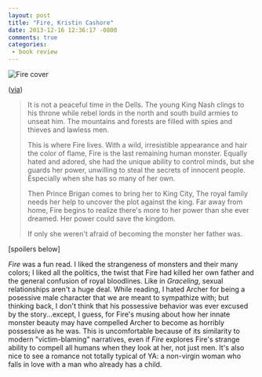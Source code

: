 ```yaml
---
layout: post
title: "Fire, Kristin Cashore"
date: 2013-12-16 12:36:17 -0800
comments: true
categories: 
 - book review
---
```


<img class="book-cover" src="{{ root_url}}/images/cover_fire.jpg" alt="Fire cover"/>
<p class="caption">(<A href="https://www.goodreads.com/book/show/6137154-fire?from_search=true">via</a>)</p>

<blockquote><p>It is not a peaceful time in the Dells. The young King Nash clings to his throne while rebel lords in the north and south build armies to unseat him. The mountains and forests are filled with spies and thieves and lawless men.</p>

<p>This is where Fire lives. With a wild, irresistible appearance and hair the color of flame, Fire is the last remaining human monster. Equally hated and adored, she had the unique ability to control minds, but she guards her power, unwilling to steal the secrets of innocent people. Especially when she has so many of her own.</p>

<p>Then Prince Brigan comes to bring her to King City, The royal family needs her help to uncover the plot against the king. Far away from home, Fire begins to realize there's more to her power than she ever dreamed. Her power could save the kingdom.</p>

<p>If only she weren't afraid of becoming the monster her father was.</p></blockquote>

[spoilers below]

<em>Fire</em> was a fun read. I liked the strangeness of monsters and their many colors; I liked all the politics, the twist that Fire had killed her own father and the general confusion of royal bloodlines. Like in <em>Graceling</em>, sexual relationships aren't a huge deal. While reading, I hated Archer for being a posessive male character that we are meant to sympathize with; but thinking back, I don't think that his possessive behavior was ever excused by the story...except, I guess, for Fire's musing about how her innate monster beauty may have compelled Archer to become as horribly possessive as he was. This is uncomfortable because of its similarity to modern "victim-blaming" narratives, even if <em>Fire</em> explores Fire's strange ability to compell all humans when they look at her, not just men. It's also nice to see a romance not totally typical of YA: a non-virgin woman who falls in love with a man who already has a child.
